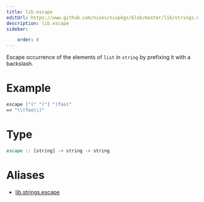 ```yaml
---
title: lib.escape
editUrl: https://www.github.com/nixos/nixpkgs/blob/master/lib/strings.nix#L552C12
description: lib.escape
sidebar:

    order: 8
---
```


Escape occurrence of the elements of `list` in `string` by
prefixing it with a backslash.

# Example

```nix
escape ["(" ")"] "(foo)"
=> "\\(foo\\)"
```

# Type

```haskell
escape :: [string] -> string -> string
```


# Aliases

- [lib.strings.escape](/nix-doc-comments/reference/lib/strings/lib-strings-escape)


